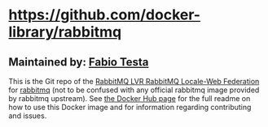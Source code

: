# https://github.com/docker-library/rabbitmq

## Maintained by: [Fabio Testa](https://hub.docker.com/r/fabtesta/)

This is the Git repo of the [RabbitMQ LVR RabbitMQ Locale-Web Federation](https://hub.docker.com/r/fabtesta/lvr-rabbit-federation-locale-web) for [rabbitmq](https://hub.docker.com/_/rabbitmq/) (not to be confused with any official rabbitmq image provided by rabbitmq upstream). See [the Docker Hub page](https://hub.docker.com/_/rabbitmq/) for the full readme on how to use this Docker image and for information regarding contributing and issues.
